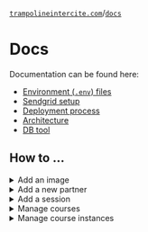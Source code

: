 [`trampolineintercite.com`](../README.md)/[`docs`](./docs.md)

# Docs

Documentation can be found here:

- [Environment (`.env`) files](./environment.md)
- [Sendgrid setup](./sendgrid.md)
- [Deployment process](./deploy.md)
- [Architecture](./architecture.md)
- [DB tool](./db_tool.md)

## How to ...

<details>
    <summary id="add-image">Add an image</summary>

```sql
INSERT INTO `image` (`width`, `height`, `key`, `alt`)
VALUES (width, height, 'url', 'alt');

SELECT * FROM image ORDER BY ID DESC LIMIT 1;
```

</details>

<details>
    <summary>Add a new partner</summary>

#### 1. Create a new image: [procedure](#add-image)

#### 2. Create a new partner (and link w/ image)

```sql
INSERT INTO `partner` (`website_link`, `start_date`, [`end_date`], `label`, `image_id`)
VALUES ('website_link', 'start_date', ['end_date'], 'label', image_id);
```

</details>

<details>
<summary id="add-session">Add a session</summary>

```sql
INSERT INTO `session` (`start_date`, `end_date`, `label`)
VALUES (start_date, end_date, 'label');
```

</details>

<details id="add-course">
<summary>Manage courses</summary>

#### 0. Create an image: [procedure](#add-image)

#### 1. Create a new course

```sql
INSERT INTO `course` (`label`, `description`, `subtitle`, `image_id`, `default_type_id`)
VALUES ('label', 'description', 'subtitle', image_id, default_type_id);
```

| Title      | type_id |
| ---------- | ------- |
| Récréatif  | 1       |
| Compétitif | 2       |
| Locations  | 3       |

</details>

<details>
<summary>Manage course instances</summary>

`Courses` are base classes that are potentially recurring throughout many sessions.
`Course instances` are particular moments in time where these courses are actually available.

### Create an instance

1. Create a course: [procedure](#add-course).

1. Create a session: [procedure](#add-session)

1. Associate these values with an instance

```sql
INSERT INTO `course_instance` (`session_id`, `start_time`, `end_time`, `price`, `weekday`, `creator_id`, [`type_id`])
VALUES (session_id, start_time, end_time, price, weekday, creator_id, [type_id]);
```

| Weekday  | id  |
| -------- | --- |
| Dimanche | 0   |
| Lundi    | 1   |
| Mardi    | 2   |
| Mercredi | 3   |
| Jeudi    | 4   |
| Vendredi | 5   |
| Samedi   | 6   |

### Edit an instance's order

```sql
CALL set_course_instance_order(target_order, course_id, session_id);
```

</details>
